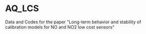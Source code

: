# AQ_LCS
Data and Codes for the paper "Long-term behavior and stability of calibration models for NO and NO2 low cost sensors"
